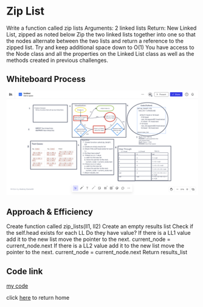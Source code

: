 # Zip List
Write a function called zip lists
Arguments: 2 linked lists
Return: New Linked List, zipped as noted below
Zip the two linked lists together into one so that the nodes alternate between the two lists and return a reference to the zipped list.
Try and keep additional space down to O(1)
You have access to the Node class and all the properties on the Linked List class as well as the methods created in previous challenges.

## Whiteboard Process
![zipped whiteboard](zipped.png)

## Approach & Efficiency
 Create function called zip_lists(ll1, ll2)
Create an empty results list
Check if the self.head exists for each LL
Do they have value?
 If there is a LL1 value
 add it to the new list
 move the pointer to the next. current_node = current_node.next
If there is a LL2 value
 add it to the new list
 move the pointer to the next. current_node = current_node.next
Return results_list

## Code link

[my code](../../code_challenges/linked_list_zip.py)

click [here](../../README.md) to return home
